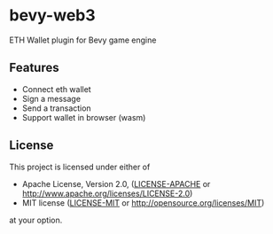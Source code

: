 # bevy-web3
ETH Wallet plugin for Bevy game engine

## Features
- Connect eth wallet
- Sign a message
- Send a transaction
- Support wallet in browser (wasm)

## License

This project is licensed under either of

 * Apache License, Version 2.0, ([LICENSE-APACHE](LICENSE-APACHE) or
   http://www.apache.org/licenses/LICENSE-2.0)
 * MIT license ([LICENSE-MIT](LICENSE-MIT) or
   http://opensource.org/licenses/MIT)

at your option.
